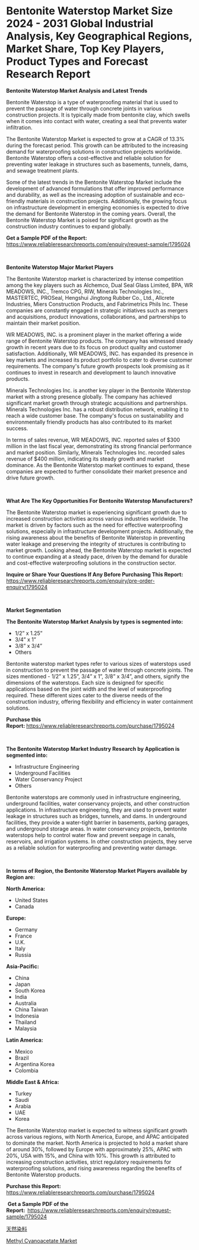 <p><h1>Bentonite Waterstop Market Size 2024 - 2031 Global Industrial Analysis, Key Geographical Regions, Market Share, Top Key Players, Product Types and Forecast Research Report</h1></p><p><strong>Bentonite Waterstop Market Analysis and Latest Trends</strong></p>
<p><p>Bentonite Waterstop is a type of waterproofing material that is used to prevent the passage of water through concrete joints in various construction projects. It is typically made from bentonite clay, which swells when it comes into contact with water, creating a seal that prevents water infiltration.</p><p>The Bentonite Waterstop Market is expected to grow at a CAGR of 13.3% during the forecast period. This growth can be attributed to the increasing demand for waterproofing solutions in construction projects worldwide. Bentonite Waterstop offers a cost-effective and reliable solution for preventing water leakage in structures such as basements, tunnels, dams, and sewage treatment plants.</p><p>Some of the latest trends in the Bentonite Waterstop Market include the development of advanced formulations that offer improved performance and durability, as well as the increasing adoption of sustainable and eco-friendly materials in construction projects. Additionally, the growing focus on infrastructure development in emerging economies is expected to drive the demand for Bentonite Waterstop in the coming years. Overall, the Bentonite Waterstop Market is poised for significant growth as the construction industry continues to expand globally.</p></p>
<p><strong>Get a Sample PDF of the Report:&nbsp;</strong> <a href="https://www.reliableresearchreports.com/enquiry/request-sample/1795024">https://www.reliableresearchreports.com/enquiry/request-sample/1795024</a></p>
<p>&nbsp;</p>
<p><strong>Bentonite Waterstop Major Market Players</strong></p>
<p><p>The Bentonite Waterstop market is characterized by intense competition among the key players such as Alchemco, Dual Seal Glass Limited, BPA, WR MEADOWS, INC., Tremco CPG, RIW, Minerals Technologies Inc., MASTERTEC, PROSeal, Hengshui Jingtong Rubber Co., Ltd., Allcrete Industries, Miers Construction Products, and Fabrimetrics Phils Inc. These companies are constantly engaged in strategic initiatives such as mergers and acquisitions, product innovations, collaborations, and partnerships to maintain their market position.</p><p>WR MEADOWS, INC. is a prominent player in the market offering a wide range of Bentonite Waterstop products. The company has witnessed steady growth in recent years due to its focus on product quality and customer satisfaction. Additionally, WR MEADOWS, INC. has expanded its presence in key markets and increased its product portfolio to cater to diverse customer requirements. The company's future growth prospects look promising as it continues to invest in research and development to launch innovative products.</p><p>Minerals Technologies Inc. is another key player in the Bentonite Waterstop market with a strong presence globally. The company has achieved significant market growth through strategic acquisitions and partnerships. Minerals Technologies Inc. has a robust distribution network, enabling it to reach a wide customer base. The company's focus on sustainability and environmentally friendly products has also contributed to its market success.</p><p>In terms of sales revenue, WR MEADOWS, INC. reported sales of $300 million in the last fiscal year, demonstrating its strong financial performance and market position. Similarly, Minerals Technologies Inc. recorded sales revenue of $400 million, indicating its steady growth and market dominance. As the Bentonite Waterstop market continues to expand, these companies are expected to further consolidate their market presence and drive future growth.</p></p>
<p>&nbsp;</p>
<p><strong>What Are The Key Opportunities For Bentonite Waterstop Manufacturers?</strong></p>
<p><p>The Bentonite Waterstop market is experiencing significant growth due to increased construction activities across various industries worldwide. The market is driven by factors such as the need for effective waterproofing solutions, especially in infrastructure development projects. Additionally, the rising awareness about the benefits of Bentonite Waterstop in preventing water leakage and preserving the integrity of structures is contributing to market growth. Looking ahead, the Bentonite Waterstop market is expected to continue expanding at a steady pace, driven by the demand for durable and cost-effective waterproofing solutions in the construction sector.</p></p>
<p><strong>Inquire or Share Your Questions If Any Before Purchasing This Report:</strong> <a href="https://www.reliableresearchreports.com/enquiry/pre-order-enquiry/1795024">https://www.reliableresearchreports.com/enquiry/pre-order-enquiry/1795024</a></p>
<p>&nbsp;</p>
<p><strong>Market Segmentation</strong></p>
<p><strong>The Bentonite Waterstop Market Analysis by types is segmented into:</strong></p>
<p><ul><li>1/2” x 1.25”</li><li>3/4” x 1”</li><li>3/8” x 3/4”</li><li>Others</li></ul></p>
<p><p>Bentonite waterstop market types refer to various sizes of waterstops used in construction to prevent the passage of water through concrete joints. The sizes mentioned - 1/2” x 1.25”, 3/4” x 1”, 3/8” x 3/4”, and others, signify the dimensions of the waterstops. Each size is designed for specific applications based on the joint width and the level of waterproofing required. These different sizes cater to the diverse needs of the construction industry, offering flexibility and efficiency in water containment solutions.</p></p>
<p><strong>Purchase this Report:&nbsp;</strong><a href="https://www.reliableresearchreports.com/purchase/1795024">https://www.reliableresearchreports.com/purchase/1795024</a></p>
<p>&nbsp;</p>
<p><strong>The Bentonite Waterstop Market Industry Research by Application is segmented into:</strong></p>
<p><ul><li>Infrastructure Engineering</li><li>Underground Facilities</li><li>Water Conservancy Project</li><li>Others</li></ul></p>
<p><p>Bentonite waterstops are commonly used in infrastructure engineering, underground facilities, water conservancy projects, and other construction applications. In infrastructure engineering, they are used to prevent water leakage in structures such as bridges, tunnels, and dams. In underground facilities, they provide a water-tight barrier in basements, parking garages, and underground storage areas. In water conservancy projects, bentonite waterstops help to control water flow and prevent seepage in canals, reservoirs, and irrigation systems. In other construction projects, they serve as a reliable solution for waterproofing and preventing water damage.</p></p>
<p>&nbsp;</p>
<p><strong>In terms of Region, the Bentonite Waterstop Market Players available by Region are:</strong></p>
<p>
    <p> <strong> North America: </strong>
        <ul>
            <li>United States</li>
            <li>Canada</li>
        </ul>
        </p> 
    <p> <strong> Europe: </strong>
        <ul>
            <li>Germany</li>
            <li>France</li>
            <li>U.K.</li>
            <li>Italy</li>
            <li>Russia</li>
        </ul>
        </p> 
    <p> <strong> Asia-Pacific: </strong>
        <ul>
            <li>China</li>
            <li>Japan</li>
            <li>South Korea</li>
            <li>India</li>
            <li>Australia</li>
            <li>China Taiwan</li>
            <li>Indonesia</li>
            <li>Thailand</li>
            <li>Malaysia</li>
        </ul>
        </p> 
    <p> <strong> Latin America: </strong>
        <ul>
            <li>Mexico</li>
            <li>Brazil</li>
            <li>Argentina Korea</li>
            <li>Colombia</li>
        </ul>
        </p> 
    <p> <strong> Middle East & Africa: </strong>
        <ul>
            <li>Turkey</li>
            <li>Saudi</li>
            <li>Arabia</li>
            <li>UAE</li>
            <li>Korea</li>
        </ul>
    </p>
    </p>
<p><p>The Bentonite Waterstop market is expected to witness significant growth across various regions, with North America, Europe, and APAC anticipated to dominate the market. North America is projected to hold a market share of around 30%, followed by Europe with approximately 25%, APAC with 20%, USA with 15%, and China with 10%. This growth is attributed to increasing construction activities, strict regulatory requirements for waterproofing solutions, and rising awareness regarding the benefits of Bentonite Waterstop products.</p></p>
<p><strong>Purchase this Report: </strong><a href="https://www.reliableresearchreports.com/purchase/1795024">https://www.reliableresearchreports.com/purchase/1795024</a></p>
<p>&nbsp;<strong>Get a Sample PDF of the Report:&nbsp;&nbsp;</strong><a href="https://www.reliableresearchreports.com/enquiry/request-sample/1795024">https://www.reliableresearchreports.com/enquiry/request-sample/1795024</a></p>
<p><strong></strong></p>
<p><p><a href="https://github.com/zekaoe592392/Market-Research-Report-List-1/blob/main/5918522192155.md">天然染料</a></p><p><a href="https://github.com/RickHolmes3/Market-Research-Report-List-3/blob/main/methyl-cyanoacetate-market.md">Methyl Cyanoacetate Market</a></p></p>